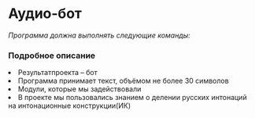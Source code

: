 # Аудио-бот
_Программа должна выполнять следующие команды:_

### Подробное описание
<li> Результатпроекта – бот
<li>Программа принимает текст, объёмом не более 30 символов
<li>Модули, которые мы задействовали
<li>В проекте мы пользовались знанием о делении русских интонаций на интонационные конструкции(ИК)
